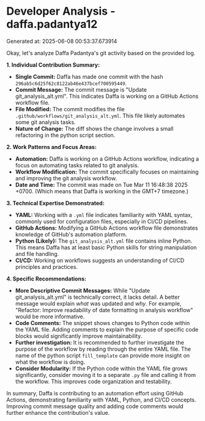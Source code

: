 # Developer Analysis - daffa.padantya12
Generated at: 2025-06-08 00:53:37.673914

Okay, let's analyze Daffa Padantya's git activity based on the provided log.

**1. Individual Contribution Summary:**

*   **Single Commit:** Daffa has made one commit with the hash `296ab5c6d25f62c8122ab46e437bcef700595449`.
*   **Commit Message:** The commit message is "Update git_analysis_alt.yml".  This indicates Daffa is working on a GitHub Actions workflow file.
*   **File Modified:** The commit modifies the file `.github/workflows/git_analysis_alt.yml`. This file likely automates some git analysis tasks.
*   **Nature of Change:** The diff shows the change involves a small refactoring in the python script section.

**2. Work Patterns and Focus Areas:**

*   **Automation:** Daffa is working on a GitHub Actions workflow, indicating a focus on automating tasks related to git analysis.
*   **Workflow Modification:**  The commit specifically focuses on maintaining and improving the git analysis workflow.
*   **Date and Time:** The commit was made on Tue Mar 11 16:48:38 2025 +0700. (Which means that Daffa is working in the GMT+7 timezone.)

**3. Technical Expertise Demonstrated:**

*   **YAML:** Working with a `.yml` file indicates familiarity with YAML syntax, commonly used for configuration files, especially in CI/CD pipelines.
*   **GitHub Actions:** Modifying a GitHub Actions workflow file demonstrates knowledge of GitHub's automation platform.
*   **Python (Likely):** The `git_analysis_alt.yml` file contains inline Python. This means Daffa has at least basic Python skills for string manipulation and file handling.
*   **CI/CD:** Working on workflows suggests an understanding of CI/CD principles and practices.

**4. Specific Recommendations:**

*   **More Descriptive Commit Messages:**  While "Update git_analysis_alt.yml" is technically correct, it lacks detail. A better message would explain *what* was updated and *why*.  For example, "Refactor: Improve readability of date formatting in analysis workflow" would be more informative.
*   **Code Comments:**  The snippet shows changes to Python code within the YAML file.  Adding comments to explain the purpose of specific code blocks would significantly improve maintainability.
*   **Further investigation:** It is recommended to further investigate the purpose of the workflow by reading through the entire YAML file. The name of the python script `fill_template` can provide more insight on what the workflow is doing.
*   **Consider Modularity:** If the Python code within the YAML file grows significantly, consider moving it to a separate `.py` file and calling it from the workflow.  This improves code organization and testability.

In summary, Daffa is contributing to an automation effort using GitHub Actions, demonstrating familiarity with YAML, Python, and CI/CD concepts.  Improving commit message quality and adding code comments would further enhance the contribution's value.
